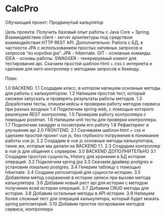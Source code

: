 # CalcPro
Обучающий проект: Продвинутый кальулятор

Цель проекта: Получить базовый опыт работы с Java Core + Spring. Взаимодействие client - server архитектуры под средством взаимодействия HTTP REST API. Дополнительно: Работа с БД, в частности JPA с использованием простых нативных запросов и запросов “из коробки jpa”. JPA - hibernate. GIT - основные команды. IDEA - основы работы. SWAGGER - генерируемый клиент для тестирования api. Скачаем простой шаблон html + css с интернета и сделаем для него контроллер с методами запросов к бекенду.

План: 

1.0 BACKEND. 
1.1 Создадим класс, в котором напишем основные методы для работы с калькулятором.
1.2 Напишем простой тест, который сможем запускать и проверять результаты работы методов.
1.3 Доработаем тесты, опишем кейсы и проверим работу методов сервиса при разных входных
1.4 Подключим spring web, с помощью которого реализуем REST контроллер.
1.5 Проверим работу контроллера с помощью postman.
1.6 Напишем unit тесты для проверки контроллера.
1.7 Подключим swagger и посмотрим его работу
1.8 Рефакторинг и улучшение api
2.0 FRONTEND.
2.1 Скачиваем шаблон html + css и сделаем простой проект vue js, без глубокого погружения в понимание работы vue js.
2.2 Создадим в vue js основные методы калькулятора, такие же, которые мы делали на BACKEND 1.1.
2.3 Создадим контроллер в vue js для общения с сервером.
3.0 BACKEND ДОПОЛНИТЕЛЬНО
3.1 Создадим простую сущность, History для хранении в БД истории операций.
3.2 Подключим spring jpa
3.3 Скачаем драйвер postgres и установим локально postgres.
3.4 Генерим таблицу с помощью hibernate.
3.4 Создаем репозиторий для сущности истории.
3.5 Добавляем метод сохранения в истории записи при вызове метода калькулятора.
3.6 Добавим новый рест api для истории с методом получении всей истории операций.
3.7 Добавим CRUD методы для истории.
3.8 Добавим остальные методы в API истории.
3.9 Напишем более сложный тест для операций калькулятора, который будет мокать spring репозиторий.
3.10 Добавим простое логирование методов сервиса, контроллера


